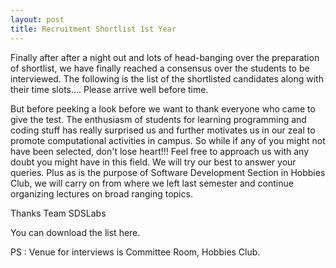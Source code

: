 ```yaml
---
layout: post
title: Recruitment Shortlist 1st Year
---
```


Finally after after a night out and lots of head-banging over the preparation of shortlist, we have finally reached a consensus over the students to be interviewed. The following is the list of the shortlisted candidates along with their time slots.... Please arrive well before time.
<!-- -**-END-**- -->
But before peeking a look before we want to thank everyone who came to give the test. The enthusiasm of students for learning programming and coding stuff has really surprised us and further motivates us in our zeal to promote computational activities in campus. So while if any of you might not have been selected, don't lose heart!!! Feel free to approach us with any doubt you might have in this field. We will try our best to answer your queries. Plus as is the purpose of Software Development Section in Hobbies Club, we will carry on from where we left last semester and continue organizing lectures on broad ranging topics.

Thanks
Team SDSLabs

You can download the list here.

PS : Venue for interviews is Committee Room, Hobbies Club.
